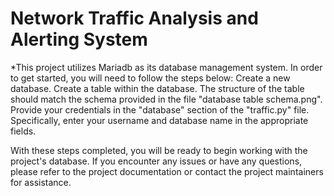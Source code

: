 # Network Traffic Analysis and Alerting System #

*This project utilizes Mariadb as its database management system. In order to get started, you will need to follow the steps below:
    Create a new database.
    Create a table within the database. The structure of the table should match the schema provided in the file "database table schema.png".
    Provide your credentials in the "database" section of the "traffic.py" file.
    Specifically, enter your username and database name in the appropriate fields.

With these steps completed, you will be ready to begin working with the project's database. If you encounter any issues or have any questions, please refer to the project documentation or contact the project maintainers for assistance.
